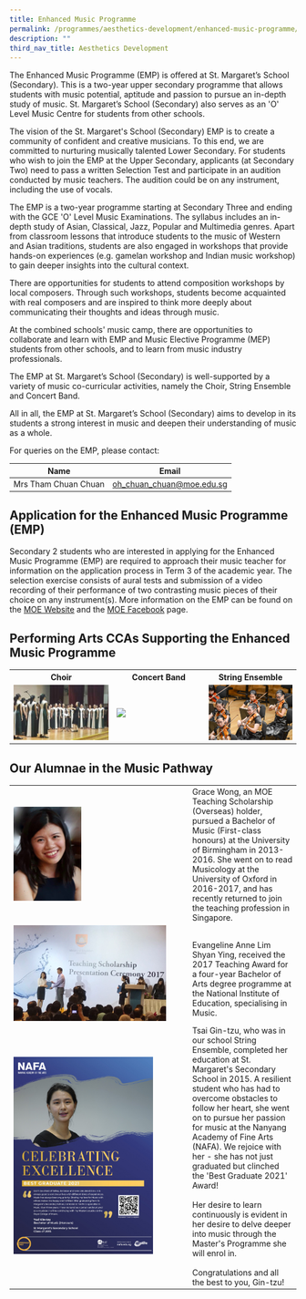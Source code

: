 ```yaml
---
title: Enhanced Music Programme
permalink: /programmes/aesthetics-development/enhanced-music-programme/
description: ""
third_nav_title: Aesthetics Development
---
```

The Enhanced Music Programme&nbsp;(EMP)&nbsp;is offered at&nbsp;St. Margaret’s School (Secondary).&nbsp;This is a two-year upper secondary programme that allows students with music potential, aptitude and passion to pursue an in-depth study of music. St. Margaret’s School (Secondary) also serves as an 'O' Level Music Centre for students from other schools.

The vision of the St. Margaret's School (Secondary) EMP is to create a community of confident and creative musicians. To this end, we are committed to nurturing musically talented Lower Secondary. For students who wish to join the EMP at the Upper Secondary, applicants (at Secondary Two) need to pass a written Selection Test and participate in an audition conducted by music teachers. The audition could be on any instrument, including the use of vocals.

The EMP is a two-year programme starting at Secondary Three and ending with the GCE 'O' Level Music&nbsp;Examinations. The syllabus includes an in-depth study of Asian, Classical, Jazz, Popular and Multimedia genres.&nbsp;Apart from classroom lessons that introduce students to the music of Western and Asian traditions, students are also engaged in workshops that provide hands-on experiences (e.g. gamelan workshop and Indian music workshop) to gain deeper insights into the cultural context.

There are opportunities for students to attend composition workshops by local composers. Through such workshops, students become acquainted with real composers and are inspired to think more deeply about communicating their thoughts and ideas through music.

At the combined schools' music camp, there are opportunities to collaborate and learn with EMP and Music Elective Programme (MEP) students from other schools,&nbsp;and to learn from music industry professionals.

The EMP at St. Margaret’s School (Secondary) is well-supported by a variety of music co-curricular activities, namely the Choir, String Ensemble and Concert Band.

All in all, the EMP at St. Margaret’s School (Secondary) aims to develop in its students a strong interest in music and deepen their understanding of music as a whole.

For queries on the EMP, please contact:

| Name | Email |
|---|---|
| Mrs Tham Chuan Chuan | [oh\_chuan\_chuan@moe.edu.sg](mailto:oh_chuan_chuan@moe.edu.sg) |


Application for the Enhanced Music Programme (EMP)
-------------------

Secondary 2 students who are interested in applying for the Enhanced Music Programme (EMP) are required to approach their music teacher for information on the application process in Term 3 of the academic year. The selection exercise consists of aural tests and submission of a video recording of their performance of&nbsp;two contrasting&nbsp;music pieces of their choice on any instrument(s). More information on the EMP can be found on the [MOE Website](https://www.moe.gov.sg/education-in-sg/our-programmes/emp-sec) and the [MOE Facebook](https://www.facebook.com/6788957003/posts/10160206090752004/?vh=e) page.  

Performing Arts CCAs Supporting the Enhanced Music Programme
---------------

<table>
	<tbody><tr>
		<th> Choir </th>
		<th> Concert Band </th>
		<th> String Ensemble </th>
	</tr>
	<tr>
		<td width="36%"><img src="/images/Choir.jpg"></td>
		<td width="32%"><img src="/images/"> </td>
		<td width="32%"><img src="/images/Strings.jpg"></td>
	</tr>
	<tr></tr>
</tbody></table>


Our Alumnae in the Music Pathway
--------------------------------

<table>
  <tbody><tr>
    <td><img src="/images/Grace.jpg" alt="Grace.jpg" style="width:119px; height:165px"></td>
    <td>Grace Wong, an MOE Teaching Scholarship (Overseas) holder, pursued a Bachelor of Music (First-class honours) at the University of Birmingham in 2013-2016. She went on to read Musicology at the University of Oxford in 2016-2017, and has recently returned to join the teaching profession in Singapore.</td>
  </tr>
  <tr>
    <td><img src="/images/Evengalinev1.jpg" alt="Evengalinev1.jpg" style="width:268px; height:168px"></td>
    <td><br>Evangeline Anne Lim Shyan Ying, received the 2017 Teaching Award for a four-year Bachelor of Arts degree programme at the National Institute of Education, specialising in Music.<br></td>
  </tr>
  <tr>
    <td width="300px"> <img src="/images/Tsai%20Gin-tzu%20-%20St%20Margarets%20Secondary%20School.jpg" alt="Tsai Gin-tzu - St Margarets Secondary School.jpg" style="width:245px; height:346px"></td>
    <td>Tsai Gin-tzu, who was in our school String Ensemble, completed her education at St. Margaret's Secondary School in 2015. A resilient student who has had to overcome obstacles to follow her heart, she went on to pursue her passion for music at the Nanyang Academy of Fine Arts (NAFA). We rejoice with her - she has not just graduated but clinched the 'Best Graduate 2021' Award!<br><br>Her desire to learn continuously is evident in her desire to delve deeper into music through the Master's Programme she will enrol in. <br><br>Congratulations and all the best to you, Gin-tzu!</td>
  </tr>
	<tr></tr>
</tbody></table>